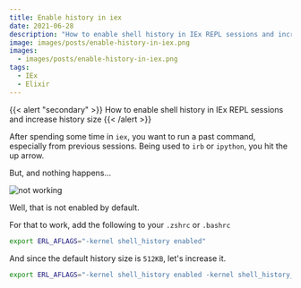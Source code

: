 ```yaml
---
title: Enable history in iex
date: 2021-06-28
description: "How to enable shell history in IEx REPL sessions and increase history size"
image: images/posts/enable-history-in-iex.png
images:
  - images/posts/enable-history-in-iex.png
tags:
  - IEx
  - Elixir
---
```


{{< alert "secondary" >}}
How to enable shell history in IEx REPL sessions and increase history size
{{< /alert >}}

After spending some time in `iex`, you want to run a past command, especially from previous sessions.
Being used to `irb` or `ipython`, you hit the up arrow.

But, and nothing happens...

![not working](https://media.giphy.com/media/oziNormWuA6JrnbzY8/giphy.gif)

Well, that is not enabled by default.

For that to work, add the following to your `.zshrc` or `.bashrc`

```sh
export ERL_AFLAGS="-kernel shell_history enabled"
```

And since the default history size is `512KB`, let's increase it.

```sh
export ERL_AFLAGS="-kernel shell_history enabled -kernel shell_history_file_bytes 1024000"
```
